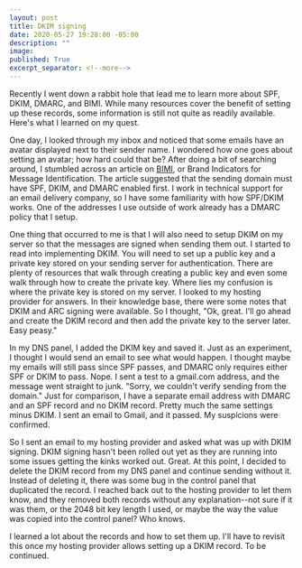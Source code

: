 ```yaml
---
layout: post
title: DKIM signing
date: 2020-05-27 19:28:00 -05:00
description: ""
image: 
published: True
excerpt_separator: <!--more-->
---
```


Recently I went down a rabbit hole that lead me to learn more about SPF, DKIM, DMARC, and BIMI. While many resources cover the benefit of setting up these records, some information is still not quite as readily available. Here's what I learned on my quest. <!--more-->

One day, I looked through my inbox and noticed that some emails have an avatar displayed next to their sender name. I wondered how one goes about setting an avatar; how hard could that be? After doing a bit of searching around, I stumbled across an article on [BIMI](https://www.dmarcanalyzer.com/how-to-implement-bimi-record/), or Brand Indicators for Message Identification. The article suggested that the sending domain must have SPF, DKIM, and DMARC enabled first. I work in technical support for an email delivery company, so I have some familiarity with how SPF/DKIM works. One of the addresses I use outside of work already has a DMARC policy that I setup.  

One thing that occurred to me is that I will also need to setup DKIM on my server so that the messages are signed when sending them out. I started to read into implementing DKIM. You will need to set up a public key and a private key stored on your sending server for authentication. There are plenty of resources that walk through creating a public key and even some walk through how to create the private key. Where lies my confusion is where the private key is stored on my server. I looked to my hosting provider for answers. In their knowledge base, there were some notes that DKIM and ARC signing were available. So I thought, "Ok, great. I'll go ahead and create the DKIM record and then add the private key to the server later. Easy peasy." 

In my DNS panel, I added the DKIM key and saved it. Just as an experiment, I thought I would send an email to see what would happen. I thought maybe my emails will still pass since SPF passes, and DMARC only requires either SPF or DKIM to pass. Nope. I sent a test to a gmail.com address, and the message went straight to junk. "Sorry, we couldn't verify sending from the domain." Just for comparison, I have a separate email address with DMARC and an SPF record and no DKIM record. Pretty much the same settings minus DKIM. I sent an email to Gmail, and it passed. My suspicions were confirmed. 

So I sent an email to my hosting provider and asked what was up with DKIM signing. DKIM signing hasn't been rolled out yet as they are running into some issues getting the kinks worked out. Great. At this point, I decided to delete the DKIM record from my DNS panel and continue sending without it. Instead of deleting it, there was some bug in the control panel that duplicated the record. I reached back out to the hosting provider to let them know, and they removed both records without any explanation--not sure if it was them, or the 2048 bit key length I used, or maybe the way the value was copied into the control panel? Who knows. 

I learned a lot about the records and how to set them up. I'll have to revisit this once my hosting provider allows setting up a DKIM record. To be continued.


